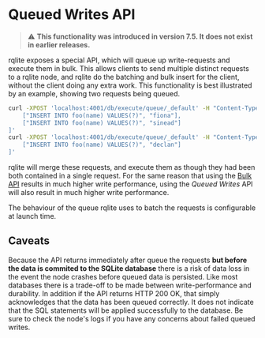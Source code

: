 # Queued Writes API
> :warning: **This functionality was introduced in version 7.5. It does not exist in earlier releases.**

rqlite exposes a special API, which will queue up write-requests and execute them in bulk. This allows clients to send multiple distinct requests to a rqlite node, and rqlite do the batching and bulk insert for the client, without the client doing any extra work. This functionality is best illustrated by an example, showing two requests being queued.
```bash
curl -XPOST 'localhost:4001/db/execute/queue/_default' -H "Content-Type: application/json" -d '[
    ["INSERT INTO foo(name) VALUES(?)", "fiona"],
    ["INSERT INTO foo(name) VALUES(?)", "sinead"]
]'
curl -XPOST 'localhost:4001/db/execute/queue/_default' -H "Content-Type: application/json" -d '[
    ["INSERT INTO foo(name) VALUES(?)", "declan"]
]'
```
rqlite will merge these requests, and execute them as though they had been both contained in a single request. For the same reason that using the [Bulk API](https://github.com/rqlite/rqlite/blob/master/DOC/BULK.md) results in much higher write performance, using the _Queued Writes_ API will also result in much higher write performance.

The behaviour of the queue rqlite uses to batch the requests is configurable at launch time.

## Caveats
Because the API returns immediately after queue the requests **but before the data is commited to the SQLite database** there is a risk of data loss in the event the node crashes before queued data is persisted. Like most databases there is a trade-off to be made between write-performance and durability. In addition if the API returns HTTP 200 OK, that simply acknowledges that the data has been queued correctly. It does not indicate that the SQL statements will be applied successfully to the database. Be sure to check the node's logs if you have any concerns about failed queued writes.

